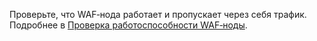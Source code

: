 Проверьте, что WAF‑нода работает и пропускает через себя трафик. Подробнее в [Проверка работоспособности WAF‑ноды](installation-check-operation-ru.md).
